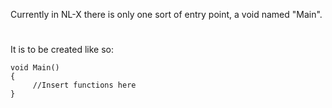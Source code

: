 Currently in NL-X there is only one sort of entry point, a void named "Main".
#
It is to be created like so:
```
void Main()
{
     //Insert functions here
}
```
